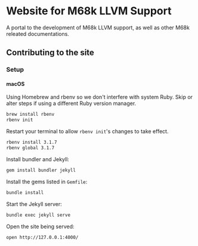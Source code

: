 # Website for M68k LLVM Support

A portal to the development of M68k LLVM support, as well as other M68k releated documentations.

## Contributing to the site

### Setup

#### macOS

Using Homebrew and rbenv so we don't interfere with system Ruby. Skip or alter steps if using a different Ruby version manager.

```sh
brew install rbenv
rbenv init
```

Restart your terminal to allow `rbenv init`'s changes to take effect.

```sh
rbenv install 3.1.7
rbenv global 3.1.7
```

Install bundler and Jekyll:

```sh
gem install bundler jekyll
```

Install the gems listed in `Gemfile`:

```sh
bundle install
```

Start the Jekyll server:

```sh
bundle exec jekyll serve
```

Open the site being served:

```sh
open http://127.0.0.1:4000/
```
